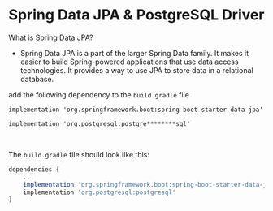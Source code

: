# Spring Data JPA & PostgreSQL Driver
What is Spring Data JPA?
- Spring Data JPA is a part of the larger Spring Data family. It makes it easier to build Spring-powered applications that use data access technologies. It provides a way to use JPA to store data in a relational database.

add the following dependency to the `build.gradle` file
```
implementation 'org.springframework.boot:spring-boot-starter-data-jpa'
```
```
implementation 'org.postgresql:postgre********sql'
```

<br>

The `build.gradle` file should look like this:
```gradle
dependencies {
	...
	implementation 'org.springframework.boot:spring-boot-starter-data-jpa'
	implementation 'org.postgresql:postgresql'
}
```